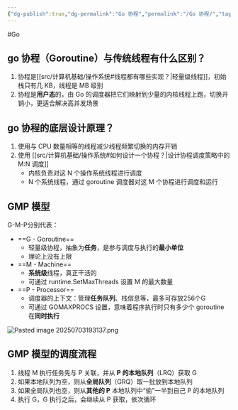 ```yaml
---
{"dg-publish":true,"dg-permalink":"Go 协程","permalink":"/Go 协程/","tags":["Go"]}
---
```



#Go 

## go 协程（Goroutine）与传统线程有什么区别？

1. 协程是[[src/计算机基础/操作系统#线程都有哪些实现？\|轻量级线程]]，初始栈只有几 KB，线程是 MB 级别
2. 协程是**用户态**的，由 Go 的调度器把它们映射到少量的内核线程上跑，切换开销小，更适合解决高并发场景

## go 协程的底层设计原理？

1. 使用与 CPU 数量相等的线程减少线程频繁切换的内存开销
2. 使用 [[src/计算机基础/操作系统#如何设计一个协程？\|设计协程调度策略中的 M:N 调度]]
	- 内核负责对这 N 个操作系统线程进行调度
	- N 个系统线程，通过 goroutine 调度器对这 M 个协程进行调度和运行

## GMP 模型

G-M-P分别代表：
- ==G - Goroutine==
	- 轻量级协程，抽象为**任务**，是参与调度与执行的**最小单位**
	- 理论上没有上限
- ==M - Machine==
	- **系统级**线程，真正干活的
	- 可通过 runtime.SetMaxThreads 设置 M 的最大数量
- ==P - Processor==
	- 调度器的上下文：管理**任务队列**、栈信息等，最多可存放256个G
	- 可通过 GOMAXPROCS 设置，意味着程序执行时只有多少个 goroutine 在**同时执行**

![Pasted image 20250703193137.png](/img/user/attachments/images/Pasted%20image%2020250703193137.png)

## GMP 模型的调度流程

1. 线程 M 执行任务先与 P 关联，并从 **P 的本地队列**（LRQ）获取 G
2. 如果本地队列为空，则从**全局队列**（GRQ）取一批放到本地队列
3. 如果全局队列也空，则从**其他的 P** 本地队列中“偷”一半到自己 P 的本地队列
4. 执行 G，G 执行之后，会继续从 P 获取，依次循环